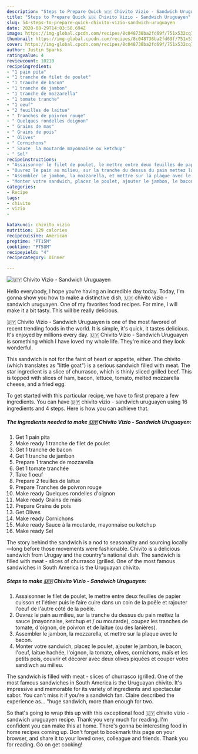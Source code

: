 ```yaml
---
description: "Steps to Prepare Quick 🇺🇾 ️Chivito Vizio - Sandwich Uruguayen"
title: "Steps to Prepare Quick 🇺🇾 ️Chivito Vizio - Sandwich Uruguayen"
slug: 54-steps-to-prepare-quick-chivito-vizio-sandwich-uruguayen
date: 2020-08-29T14:03:58.694Z
image: https://img-global.cpcdn.com/recipes/8c048738ba2fd69f/751x532cq70/🇺🇾-️chivito-vizio-sandwich-uruguayen-photo-principale-de-la-recette.jpg
thumbnail: https://img-global.cpcdn.com/recipes/8c048738ba2fd69f/751x532cq70/🇺🇾-️chivito-vizio-sandwich-uruguayen-photo-principale-de-la-recette.jpg
cover: https://img-global.cpcdn.com/recipes/8c048738ba2fd69f/751x532cq70/🇺🇾-️chivito-vizio-sandwich-uruguayen-photo-principale-de-la-recette.jpg
author: Justin Sparks
ratingvalue: 4
reviewcount: 10210
recipeingredient:
- "1 pain pita"
- "1 tranche de filet de poulet"
- "1 tranche de bacon"
- "1 tranche de jambon"
- "1 tranche de mozzarella"
- "1 tomate tranche"
- "1 oeuf"
- "2 feuilles de laitue"
- " Tranches de poivron rouge"
- " Quelques rondelles doignon"
- " Grains de mas"
- " Grains de pois"
- " Olives"
- " Cornichons"
- " Sauce  la moutarde mayonnaise ou ketchup"
- " Sel"
recipeinstructions:
- "Assaisonner le filet de poulet, le mettre entre deux feuilles de papier cuisson et l&#39;étirer puis le faire cuire dans un coin de la poêle et rajouter l&#39;oeuf de l&#39;autre côté de la poêle."
- "Ouvrez le pain au milieu, sur la tranche du dessus du pain mettez la sauce (mayonnaise, ketchup et / ou moutarde), coupez les tranches de tomate, d&#39;oignon, de poivron et de laitue (ou des lanières)."
- "Assembler le jambon, la mozzarella, et mettre sur la plaque avec le bacon."
- "Monter votre sandwich, placez le poulet, ajouter le jambon, le bacon, l&#39;oeuf, laitue hachée, l&#39;oignon, la tomate, olives, cornichons, maïs et les petits pois, couvrir et décorer avec deux olives piquées et couper votre sandiwch au milieu."
categories:
- Recipe
tags:
- chivito
- vizio
- 

katakunci: chivito vizio  
nutrition: 129 calories
recipecuisine: American
preptime: "PT15M"
cooktime: "PT58M"
recipeyield: "4"
recipecategory: Dinner

---
```



![🇺🇾 ️Chivito Vizio - Sandwich Uruguayen](https://img-global.cpcdn.com/recipes/8c048738ba2fd69f/751x532cq70/🇺🇾-️chivito-vizio-sandwich-uruguayen-photo-principale-de-la-recette.jpg)

Hello everybody, I hope you're having an incredible day today. Today, I'm gonna show you how to make a distinctive dish, 🇺🇾 ️chivito vizio - sandwich uruguayen. One of my favorites food recipes. For mine, I will make it a bit tasty. This will be really delicious.

🇺🇾 ️Chivito Vizio - Sandwich Uruguayen is one of the most favored of recent trending foods in the world. It is simple, it's quick, it tastes delicious. It's enjoyed by millions every day. 🇺🇾 ️Chivito Vizio - Sandwich Uruguayen is something which I have loved my whole life. They're nice and they look wonderful.

This sandwich is not for the faint of heart or appetite, either. The chivito (which translates as &#34;little goat&#34;) is a serious sandwich filled with meat. The star ingredient is a slice of churrasco, which is thinly sliced grilled beef. This is topped with slices of ham, bacon, lettuce, tomato, melted mozzarella cheese, and a fried egg.


To get started with this particular recipe, we have to first prepare a few ingredients. You can have 🇺🇾 ️chivito vizio - sandwich uruguayen using 16 ingredients and 4 steps. Here is how you can achieve that.

<!--inarticleads1-->

##### The ingredients needed to make 🇺🇾 ️Chivito Vizio - Sandwich Uruguayen:

1. Get 1 pain pita
1. Make ready 1 tranche de filet de poulet
1. Get 1 tranche de bacon
1. Get 1 tranche de jambon
1. Prepare 1 tranche de mozzarella
1. Get 1 tomate tranchée
1. Take 1 oeuf
1. Prepare 2 feuilles de laitue
1. Prepare  Tranches de poivron rouge
1. Make ready  Quelques rondelles d&#39;oignon
1. Make ready  Grains de maïs
1. Prepare  Grains de pois
1. Get  Olives
1. Make ready  Cornichons
1. Make ready  Sauce à la moutarde, mayonnaise ou ketchup
1. Make ready  Sel


The story behind the sandwich is a nod to seasonality and sourcing locally—long before those movements were fashionable. Chivito is a delicious sandwich from Urugay and the country&#39;s national dish. The sandwich is filled with meat - slices of churrasco (grilled. One of the most famous sandwiches in South America is the Uruguayan chivito. 

<!--inarticleads2-->

##### Steps to make 🇺🇾 ️Chivito Vizio - Sandwich Uruguayen:

1. Assaisonner le filet de poulet, le mettre entre deux feuilles de papier cuisson et l&#39;étirer puis le faire cuire dans un coin de la poêle et rajouter l&#39;oeuf de l&#39;autre côté de la poêle.
1. Ouvrez le pain au milieu, sur la tranche du dessus du pain mettez la sauce (mayonnaise, ketchup et / ou moutarde), coupez les tranches de tomate, d&#39;oignon, de poivron et de laitue (ou des lanières).
1. Assembler le jambon, la mozzarella, et mettre sur la plaque avec le bacon.
1. Monter votre sandwich, placez le poulet, ajouter le jambon, le bacon, l&#39;oeuf, laitue hachée, l&#39;oignon, la tomate, olives, cornichons, maïs et les petits pois, couvrir et décorer avec deux olives piquées et couper votre sandiwch au milieu.


The sandwich is filled with meat - slices of churrasco (grilled. One of the most famous sandwiches in South America is the Uruguayan chivito. It&#39;s impressive and memorable for its variety of ingredients and spectacular sabor. You can&#39;t miss it if you&#39;re a sandwich fan. Claire described the experience as… &#34;huge sandwich, more than enough for two. 

So that's going to wrap this up with this exceptional food 🇺🇾 ️chivito vizio - sandwich uruguayen recipe. Thank you very much for reading. I'm confident you can make this at home. There's gonna be interesting food in home recipes coming up. Don't forget to bookmark this page on your browser, and share it to your loved ones, colleague and friends. Thank you for reading. Go on get cooking!
